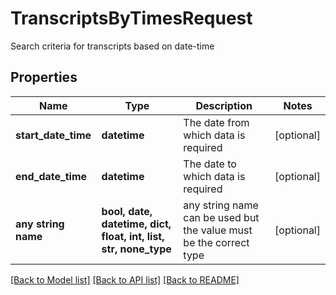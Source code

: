# TranscriptsByTimesRequest

Search criteria for transcripts based on date-time

## Properties
Name | Type | Description | Notes
------------ | ------------- | ------------- | -------------
**start_date_time** | **datetime** | The date from which data is required  | [optional] 
**end_date_time** | **datetime** | The date to which data is required  | [optional] 
**any string name** | **bool, date, datetime, dict, float, int, list, str, none_type** | any string name can be used but the value must be the correct type | [optional]

[[Back to Model list]](../README.md#documentation-for-models) [[Back to API list]](../README.md#documentation-for-api-endpoints) [[Back to README]](../README.md)


